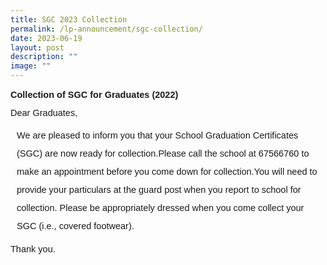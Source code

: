 ```yaml
---
title: SGC 2023 Collection
permalink: /lp-announcement/sgc-collection/
date: 2023-06-19
layout: post
description: ""
image: ""
---
```

<p style="font-family:sans-serif;font-size:14.5px;">
	<strong style="font-family:sans-serif;font-size:14.5px;">Collection of SGC for Graduates (2022)</strong></p>

<p style="font-family:sans-serif;font-size:14.5px;line-height:1">Dear Graduates, </p>
<p style="font-family:sans-serif;font-size:14.5px;padding-left:10px;line-height:2;">
We are pleased to inform you that your School Graduation Certificates (SGC) are now ready for collection.Please call the school at 67566760 to make an appointment before you come down for collection.You will need to provide your particulars at the guard post when you report to school for collection.
Please be appropriately dressed when you come collect your SGC (i.e., covered footwear).
	</p>

<p style="font-family:sans-serif;font-size:14.5px;line-height:1;">Thank you.</p>
